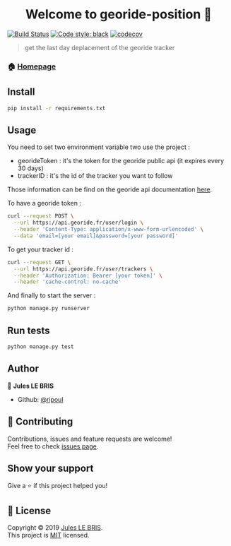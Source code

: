 <h1 align="center">Welcome to georide-position 👋</h1>

[![Build Status](https://travis-ci.org/ripoul/georide-position.svg?branch=master)](https://travis-ci.org/ripoul/georide-position)
[![Code style: black](https://img.shields.io/badge/code%20style-black-000000.svg)](https://github.com/python/black)
[![codecov](https://codecov.io/gh/ripoul/georide-position/branch/master/graph/badge.svg)](https://codecov.io/gh/ripoul/georide-position)

> get the last day deplacement of the georide tracker

### 🏠 [Homepage](https://github.com/ripoul/georide-position)

## Install

```sh
pip install -r requirements.txt
```

## Usage

You need to set two environment variable two use the project : 
- georideToken : it's the token for the georide public api (it expires every 30 days)
- trackerID : it's the id of the tracker you want to follow

Those information can be find on the georide api documentation [here](https://api.georide.fr/).

To have a georide token : 
```sh
curl --request POST \
  --url https://api.georide.fr/user/login \
  --header 'Content-Type: application/x-www-form-urlencoded' \
  --data 'email=[your email]&password=[your password]'
```

To get your tracker id : 
```sh
curl --request GET \
  --url https://api.georide.fr/user/trackers \
  --header 'Authorization: Bearer [your token]' \
  --header 'cache-control: no-cache'
```

And finally to start the server : 

```sh
python manage.py runserver
```

## Run tests

```sh
python manage.py test
```

## Author

👤 **Jules LE BRIS**

* Github: [@ripoul](https://github.com/ripoul)

## 🤝 Contributing

Contributions, issues and feature requests are welcome!<br />Feel free to check [issues page](https://github.com/ripoul/georide-position/issues).

## Show your support

Give a ⭐️ if this project helped you!

## 📝 License

Copyright © 2019 [Jules LE BRIS](https://github.com/ripoul).<br />
This project is [MIT](https://github.com/ripoul/georide-position/blob/master/LICENSE) licensed.
